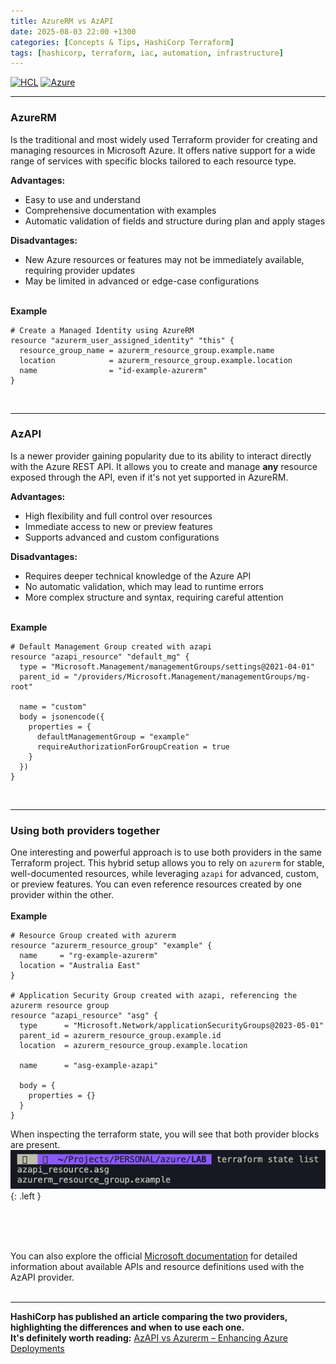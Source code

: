 ```yaml
---
title: AzureRM vs AzAPI
date: 2025-08-03 22:00 +1300
categories: [Concepts & Tips, HashiCorp Terraform]
tags: [hashicorp, terraform, iac, automation, infrastructure]
---
```


[![HCL](https://img.shields.io/badge/language-HCL-blueviolet)](https://www.terraform.io/)
[![Azure](https://img.shields.io/badge/provider-Azure-blue)](https://registry.terraform.io/providers/hashicorp/azurerm/latest)

---

### AzureRM

Is the traditional and most widely used Terraform provider for creating and managing resources in Microsoft Azure. It offers native support for a wide range of services with specific blocks tailored to each resource type.

**Advantages:**
- Easy to use and understand  
- Comprehensive documentation with examples  
- Automatic validation of fields and structure during plan and apply stages

**Disadvantages:**
- New Azure resources or features may not be immediately available, requiring provider updates  
- May be limited in advanced or edge-case configurations

<br> **Example** <br>

```hcl
# Create a Managed Identity using AzureRM
resource "azurerm_user_assigned_identity" "this" {
  resource_group_name = azurerm_resource_group.example.name
  location            = azurerm_resource_group.example.location
  name                = "id-example-azurerm"
}
```
<br>

---

### AzAPI

Is a newer provider gaining popularity due to its ability to interact directly with the Azure REST API. It allows you to create and manage **any** resource exposed through the API, even if it's not yet supported in AzureRM.

**Advantages:**
- High flexibility and full control over resources  
- Immediate access to new or preview features  
- Supports advanced and custom configurations

**Disadvantages:**
- Requires deeper technical knowledge of the Azure API  
- No automatic validation, which may lead to runtime errors  
- More complex structure and syntax, requiring careful attention

<br> **Example**

```hcl
# Default Management Group created with azapi
resource "azapi_resource" "default_mg" {
  type = "Microsoft.Management/managementGroups/settings@2021-04-01"
  parent_id = "/providers/Microsoft.Management/managementGroups/mg-root"

  name = "custom"
  body = jsonencode({
    properties = {
      defaultManagementGroup = "example"
      requireAuthorizationForGroupCreation = true
    }
  })
}
```

<br>

---

### Using both providers together

One interesting and powerful approach is to use both providers in the same Terraform project. This hybrid setup allows you to rely on `azurerm` for stable, well-documented resources, while leveraging `azapi` for advanced, custom, or preview features. You can even reference resources created by one provider within the other.
<br>
<br>
**Example**

```hcl
# Resource Group created with azurerm
resource "azurerm_resource_group" "example" {
  name     = "rg-example-azurerm"
  location = "Australia East"
}

# Application Security Group created with azapi, referencing the azurerm resource group
resource "azapi_resource" "asg" {
  type      = "Microsoft.Network/applicationSecurityGroups@2023-05-01"
  parent_id = azurerm_resource_group.example.id
  location  = azurerm_resource_group.example.location

  name      = "asg-example-azapi"

  body = {
    properties = {}
  }
}
```

When inspecting the terraform state, you will see that both provider blocks are present.
![](/assets/img/posts/azurerm_vs_azapi_tfstate.png){: .left }

<br><br><br>


You can also explore the official [Microsoft documentation](https://learn.microsoft.com/en-us/azure/templates/#terraform-azapi-provider) for detailed information about available APIs and resource definitions used with the AzAPI provider.  <br><br>

---

**HashiCorp has published an article comparing the two providers, highlighting the differences and when to use each one. 
<br> It's definitely worth reading:** [AzAPI vs Azurerm – Enhancing Azure Deployments](https://www.hashicorp.com/en/blog/enhancing-azure-deployments-with-azurerm-and-azapi-terraform-providers)